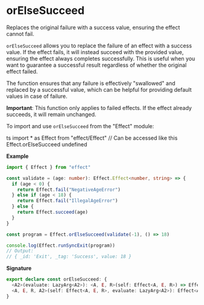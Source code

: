 # orElseSucceed

Replaces the original failure with a success value, ensuring the effect
cannot fail.

`orElseSucceed` allows you to replace the failure of an effect with a
success value. If the effect fails, it will instead succeed with the provided
value, ensuring the effect always completes successfully. This is useful when
you want to guarantee a successful result regardless of whether the original
effect failed.

The function ensures that any failure is effectively "swallowed" and replaced
by a successful value, which can be helpful for providing default values in
case of failure.

**Important**: This function only applies to failed effects. If the effect
already succeeds, it will remain unchanged.

To import and use `orElseSucceed` from the "Effect" module:

ts
import \* as Effect from "effect/Effect"
// Can be accessed like this
Effect.orElseSucceed
undefined

**Example**

```ts
import { Effect } from "effect"

const validate = (age: number): Effect.Effect<number, string> => {
  if (age < 0) {
    return Effect.fail("NegativeAgeError")
  } else if (age < 18) {
    return Effect.fail("IllegalAgeError")
  } else {
    return Effect.succeed(age)
  }
}

const program = Effect.orElseSucceed(validate(-1), () => 18)

console.log(Effect.runSyncExit(program))
// Output:
// { _id: 'Exit', _tag: 'Success', value: 18 }
```

**Signature**

```ts
export declare const orElseSucceed: {
  <A2>(evaluate: LazyArg<A2>): <A, E, R>(self: Effect<A, E, R>) => Effect<A2 | A, never, R>
  <A, E, R, A2>(self: Effect<A, E, R>, evaluate: LazyArg<A2>): Effect<A | A2, never, R>
}
```
